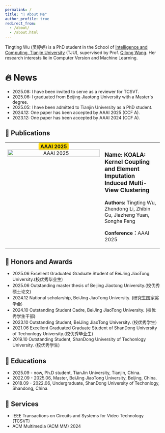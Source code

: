 ```yaml
---
permalink: /
title: "🧐 About Me"
author_profile: true
redirect_from: 
  - /about/
  - /about.html
---
```

Tingting Wu (吴婷婷) is a PhD student in the School of [Intelligence and Computing, Tianjin University](https://cic.tju.edu.cn/) (TJU), supervised by Prof. [Qilong Wang](https://csqlwang.github.io/homepage/). Her research interests lie in Computer Version and Machine Learning.

🔥 News
======
- 2025.08: I have been invited to serve as a reviewer for TCSVT.
- 2025.06: I graduated from Beijing Jiaotong University with a Master's degree.
- 2025.05: I have been admitted to Tianjin University as a PhD student.
- 2024.12: One paper has been accepted by AAAI 2025 (CCF A).
- 2023.12: One paper has been accepted by AAAI 2024 (CCF A).
  
📑 Publications
------
<table border="0" style="border-collapse: collapse;">
  <tr>
    <td width="300" valign="top" align="center" style="border:none;">
      <div>
        <span style="background-color:#FFD700; padding:2px 6px; border-radius:4px; font-weight:bold;">
          AAAI 2025
        </span>
      </div>
      <img src="images/KOALA_AAAI2025.png" alt="AAAI 2025" width="100%"/>
    </td>
    <td style="border:none;">
      <h3>Name: KOALA: Kernel Coupling and Element Imputation Induced Multi-View Clustering</h3>
      <p><strong>Authors: </strong>Tingting Wu, Zhendong Li, Zhibin Gu, Jiazheng Yuan, Songhe Feng</p>
      <p><strong>Conference：</strong>AAAI 2025</p>
    </td>
  </tr>
</table>


🏅 Honors and Awards
------
- 2025.06 Excellent Graduated Graduate Student of BeiJing JiaoTong University.(校优秀毕业生)
- 2025.06 Outstanding master thesis of Beijing Jiaotong University.(校优秀硕士论文)
- 2024.12 National scholarship, BeiJing JiaoTong University. (研究生国家奖学金)
- 2024.10 Outstanding Student Cadre, BeiJing JiaoTong University. (校优秀学生干部)
- 2023.10 Outstanding Student, BeiJing JiaoTong University. (校优秀学生)
- 2021.06 Excellent Graduated Graduate Student of ShanDong University of Techonlogy University.(校优秀毕业生)
- 2019.10 Outstanding Student, ShanDong University of Techonlogy University. (校优秀学生)

📖 Educations
------
- 2025.09 - now, Ph.D student, TianJin University, Tianjin, China.
- 2022.09 - 2025.06, Master, BeiJing JiaoTong University, Beijing, China.
- 2018.09 - 2022.06, Undergraduate, ShanDong University of Techonlogy, Shandong, China.


📧 Services
------
- IEEE Transactions on Circuits and Systems for Video Technology (TCSVT)
- ACM Multimedia (ACM MM) 2024
